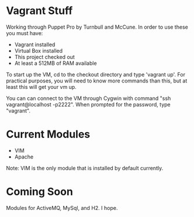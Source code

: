 # Vagrant Stuff
Working through Puppet Pro by Turnbull and McCune. In order to use these you must have:
 - Vagrant installed
 - Virtual Box installed
 - This project checked out
 - At least a 512MB of RAM available 

To start up the VM, cd to the checkout directory and type 'vagrant up'. For practical purposes, you will need to know more commands than this, but at least this will get your vm up.

You can can connect to the VM through Cygwin with command "ssh vagrant@localhost -p2222". When prompted for the password, type "vagrant".
 

# Current Modules 
 - VIM
 - Apache

Note: VIM is the only module that is installed by default currently.
 
# Coming Soon
Modules for ActiveMQ, MySql, and H2. I hope.